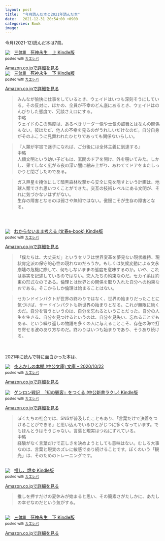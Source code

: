 ```yaml
---
layout: post
title:  "今月読んだ本と2021年読んだ本"
date:   2021-12-31 20:54:00 +0900
categories: Book
image: 
---
```

今月(2021-12)読んだ本は7冊。<br>


<div class="krb-amzlt-box" style="margin-bottom:0px;"><div class="krb-amzlt-image" style="float:left;margin:0px 12px 1px 0px;"><a href="https://www.amazon.co.jp/dp/B0922H5V2N?&linkCode=li2&tag=peipeipe-22&linkId=1453006dc3215d6cd5a8850e454762c7&language=ja_JP&ref_=as_li_ss_il" target="_blank" rel="nofollow" rel="nofollow"><img border="0" src="//ws-fe.amazon-adsystem.com/widgets/q?_encoding=UTF8&ASIN=B0922H5V2N&Format= _SL250_&ID=AsinImage&MarketPlace=JP&ServiceVersion=20070822&WS=1&tag=peipeipe-22&language=ja_JP" ></a><img src="https://ir-jp.amazon-adsystem.com/e/ir?t=peipeipe-22&language=ja_JP&l=li2&o=9&a=B0922H5V2N" width="1" height="1" border="0" alt="" style="border:none !important; margin:0px !important;" /></div><div class="krb-amzlt-info" style="line-height:120%; margin-bottom: 10px"><div class="krb-amzlt-name" style="margin-bottom:10px;line-height:120%"><a href="https://www.amazon.co.jp/dp/B0922H5V2N?&linkCode=li2&tag=peipeipe-22&linkId=1453006dc3215d6cd5a8850e454762c7&language=ja_JP&ref_=as_li_ss_il" name="amazletlink" target="_blank" rel="nofollow" rel="nofollow">三体Ⅲ　死神永生　上 Kindle版</a><div class="krb-amzlt-powered-date" style="font-size:80%;margin-top:5px;line-height:120%">posted with <a href="https://kaereba.com/wind/" title="amazlet" target="_blank" rel="nofollow" rel="nofollow">カエレバ</a></div></div><div class="krb-amzlt-detail"></div><div class="krb-amzlt-sub-info" style="float: left;"><div class="krb-amzlt-link" style="margin-top: 5px"><a href="https://www.amazon.co.jp/dp/B0922H5V2N?&linkCode=li2&tag=peipeipe-22&linkId=1453006dc3215d6cd5a8850e454762c7&language=ja_JP&ref_=as_li_ss_il" name="amazletlink" target="_blank" rel="nofollow" rel="nofollow">Amazon.co.jpで詳細を見る</a></div></div></div><div class="krb-amzlt-footer" style="clear: left"></div></div>
<div class="krb-amzlt-box" style="margin-bottom:0px;"><div class="krb-amzlt-image" style="float:left;margin:0px 12px 1px 0px;"><a href="https://www.amazon.co.jp/dp/B0922G73JR?&linkCode=li2&tag=peipeipe-22&linkId=c90fbe356900856a6f3058811584fa14&language=ja_JP&ref_=as_li_ss_il" target="_blank" rel="nofollow" rel="nofollow"><img border="0" src="//ws-fe.amazon-adsystem.com/widgets/q?_encoding=UTF8&ASIN=B0922G73JR&Format= _SL250_&ID=AsinImage&MarketPlace=JP&ServiceVersion=20070822&WS=1&tag=peipeipe-22&language=ja_JP" ></a><img src="https://ir-jp.amazon-adsystem.com/e/ir?t=peipeipe-22&language=ja_JP&l=li2&o=9&a=B0922G73JR" width="1" height="1" border="0" alt="" style="border:none !important; margin:0px !important;" /></div><div class="krb-amzlt-info" style="line-height:120%; margin-bottom: 10px"><div class="krb-amzlt-name" style="margin-bottom:10px;line-height:120%"><a href="https://www.amazon.co.jp/dp/B0922G73JR?&linkCode=li2&tag=peipeipe-22&linkId=c90fbe356900856a6f3058811584fa14&language=ja_JP&ref_=as_li_ss_il" name="amazletlink" target="_blank" rel="nofollow" rel="nofollow">三体Ⅲ　死神永生　下 Kindle版</a><div class="krb-amzlt-powered-date" style="font-size:80%;margin-top:5px;line-height:120%">posted with <a href="https://kaereba.com/wind/" title="amazlet" target="_blank" rel="nofollow" rel="nofollow">カエレバ</a></div></div><div class="krb-amzlt-detail"></div><div class="krb-amzlt-sub-info" style="float: left;"><div class="krb-amzlt-link" style="margin-top: 5px"><a href="https://www.amazon.co.jp/dp/B0922G73JR?&linkCode=li2&tag=peipeipe-22&linkId=c90fbe356900856a6f3058811584fa14&language=ja_JP&ref_=as_li_ss_il" name="amazletlink" target="_blank" rel="nofollow" rel="nofollow">Amazon.co.jpで詳細を見る</a></div></div></div><div class="krb-amzlt-footer" style="clear: left"></div></div>

<blockquote>
みんなが愉快に仕事をしているとき、ウェイドはいつも深刻そうにしている。その反対に、ほかの、全員が不幸のどん底にあるとき、ウェイドはのんびりした態度で、冗談さえ口にする。
<br/>中略<br/>
ウェイドのこの態度は、あるべきリーダー像や士気の鼓舞とはなんの関係もない。彼はただ、他人の不幸を見るのがうれしいだけなのだ。自分自身がそのふこうに見舞われたひとりであっても関係ないらしい。
</blockquote>
<blockquote>
『人類が宇宙で迷子になれば、ご分後には全体主義に到達する』
<br/>中略<br/>
人類文明という幼い子どもは、玄関のドアを開け、外を覗いてみた。しかし、果てしなく広がる夜の深い闇に縮み上がり、あわててドアをまたしっかりと閉ざしたのである。
</blockquote>
<blockquote>
ガス巨星を掩体にして暗黒森林攻撃から安全に見を隠すという計画は、地球人類でされ思いつくことができた。交互の技術レベルにある文明が、それに気づかないはずがない。<br/>
生存の障害となるのは弱さや無知ではない。傲慢こそが生存の障害となる。
</blockquote>

<br/><br/>
<div class="krb-amzlt-box" style="margin-bottom:0px;"><div class="krb-amzlt-image" style="float:left;margin:0px 12px 1px 0px;"><a href="https://www.amazon.co.jp/dp/B09JFSBTH4?&linkCode=li2&tag=peipeipe-22&linkId=84ea50cd176f943b8a93183a403aeef9&language=ja_JP&ref_=as_li_ss_il" target="_blank" rel="nofollow" rel="nofollow"><img border="0" src="//ws-fe.amazon-adsystem.com/widgets/q?_encoding=UTF8&ASIN=B09JFSBTH4&Format= _SL250_&ID=AsinImage&MarketPlace=JP&ServiceVersion=20070822&WS=1&tag=peipeipe-22&language=ja_JP" ></a><img src="https://ir-jp.amazon-adsystem.com/e/ir?t=peipeipe-22&language=ja_JP&l=li2&o=9&a=B09JFSBTH4" width="1" height="1" border="0" alt="" style="border:none !important; margin:0px !important;" /></div><div class="krb-amzlt-info" style="line-height:120%; margin-bottom: 10px"><div class="krb-amzlt-name" style="margin-bottom:10px;line-height:120%"><a href="https://www.amazon.co.jp/dp/B09JFSBTH4?&linkCode=li2&tag=peipeipe-22&linkId=84ea50cd176f943b8a93183a403aeef9&language=ja_JP&ref_=as_li_ss_il" name="amazletlink" target="_blank" rel="nofollow" rel="nofollow">わからないまま考える (文春e-book) Kindle版</a><div class="krb-amzlt-powered-date" style="font-size:80%;margin-top:5px;line-height:120%">posted with <a href="https://kaereba.com/wind/" title="amazlet" target="_blank" rel="nofollow" rel="nofollow">カエレバ</a></div></div><div class="krb-amzlt-detail"></div><div class="krb-amzlt-sub-info" style="float: left;"><div class="krb-amzlt-link" style="margin-top: 5px"><a href="https://www.amazon.co.jp/dp/B09JFSBTH4?&linkCode=li2&tag=peipeipe-22&linkId=84ea50cd176f943b8a93183a403aeef9&language=ja_JP&ref_=as_li_ss_il" name="amazletlink" target="_blank" rel="nofollow" rel="nofollow">Amazon.co.jpで詳細を見る</a></div></div></div><div class="krb-amzlt-footer" style="clear: left"></div></div>


<blockquote>
「僕たちは、大丈夫だ」というセリフは世界変革を夢見ない現状維持、現状肯定派の保守的心性の現れなのだろうか。もしくは気候変動による文永崩壊の危機に際して、何もしないままの態度を意味するのか。いや、これは事実を記述しているのではない。恋人たちの約束なのだ。セカイ系は約束の形式なのである。倫理とは世界との関係を取り入れた自分への約束なおである。そこからしか倫理は始まることはない。
</blockquote>

<blockquote>
セカンドインパクトが世界の終わりではなく、世界の始まりだったことに気づけば、サードインパクトも新世界の始まりとなる。これが無限に続くのだ。自分を習うというのは、自分を忘れるということだった。自分の人生を生きる、自分を見つけるというのは、自分を見失い、忘れることでもある、という繰り返しの物語を多くの人に与えることこそ、存在の海で打ち寄せる波のあり方なのだ。終わりはいつも始まりであり、そうあり続ける。
</blockquote>

<br/><br/>
2021年に読んで特に面白かった本は、<br/>
<div class="krb-amzlt-box" style="margin-bottom:0px;"><div class="krb-amzlt-image" style="float:left;margin:0px 12px 1px 0px;"><a href="https://www.amazon.co.jp/dp/4122069726?&linkCode=li2&tag=peipeipe-22&linkId=8fac0a8c9f3ba6aa4b9557efae17da74&language=ja_JP&ref_=as_li_ss_il" target="_blank" rel="nofollow" rel="nofollow"><img border="0" src="//ws-fe.amazon-adsystem.com/widgets/q?_encoding=UTF8&ASIN=4122069726&Format= _SL250_&ID=AsinImage&MarketPlace=JP&ServiceVersion=20070822&WS=1&tag=peipeipe-22&language=ja_JP" ></a><img src="https://ir-jp.amazon-adsystem.com/e/ir?t=peipeipe-22&language=ja_JP&l=li2&o=9&a=4122069726" width="1" height="1" border="0" alt="" style="border:none !important; margin:0px !important;" /></div><div class="krb-amzlt-info" style="line-height:120%; margin-bottom: 10px"><div class="krb-amzlt-name" style="margin-bottom:10px;line-height:120%"><a href="https://www.amazon.co.jp/dp/4122069726?&linkCode=li2&tag=peipeipe-22&linkId=8fac0a8c9f3ba6aa4b9557efae17da74&language=ja_JP&ref_=as_li_ss_il" name="amazletlink" target="_blank" rel="nofollow" rel="nofollow">夜ふかしの本棚 (中公文庫) 文庫 – 2020/10/22</a><div class="krb-amzlt-powered-date" style="font-size:80%;margin-top:5px;line-height:120%">posted with <a href="https://kaereba.com/wind/" title="amazlet" target="_blank" rel="nofollow" rel="nofollow">カエレバ</a></div></div><div class="krb-amzlt-detail"></div><div class="krb-amzlt-sub-info" style="float: left;"><div class="krb-amzlt-link" style="margin-top: 5px"><a href="https://www.amazon.co.jp/dp/4122069726?&linkCode=li2&tag=peipeipe-22&linkId=8fac0a8c9f3ba6aa4b9557efae17da74&language=ja_JP&ref_=as_li_ss_il" name="amazletlink" target="_blank" rel="nofollow" rel="nofollow">Amazon.co.jpで詳細を見る</a></div></div></div><div class="krb-amzlt-footer" style="clear: left"></div></div>

<br/>
<div class="krb-amzlt-box" style="margin-bottom:0px;"><div class="krb-amzlt-image" style="float:left;margin:0px 12px 1px 0px;"><a href="https://www.amazon.co.jp/dp/B08Q39PN6K?&linkCode=li2&tag=peipeipe-22&linkId=5db5e015ebe69566d5e4f32873a02e6a&language=ja_JP&ref_=as_li_ss_il" target="_blank" rel="nofollow" rel="nofollow"><img border="0" src="//ws-fe.amazon-adsystem.com/widgets/q?_encoding=UTF8&ASIN=B08Q39PN6K&Format= _SL250_&ID=AsinImage&MarketPlace=JP&ServiceVersion=20070822&WS=1&tag=peipeipe-22&language=ja_JP" ></a><img src="https://ir-jp.amazon-adsystem.com/e/ir?t=peipeipe-22&language=ja_JP&l=li2&o=9&a=B08Q39PN6K" width="1" height="1" border="0" alt="" style="border:none !important; margin:0px !important;" /></div><div class="krb-amzlt-info" style="line-height:120%; margin-bottom: 10px"><div class="krb-amzlt-name" style="margin-bottom:10px;line-height:120%"><a href="https://www.amazon.co.jp/dp/B08Q39PN6K?&linkCode=li2&tag=peipeipe-22&linkId=5db5e015ebe69566d5e4f32873a02e6a&language=ja_JP&ref_=as_li_ss_il" name="amazletlink" target="_blank" rel="nofollow" rel="nofollow">ゲンロン戦記　「知の観客」をつくる (中公新書ラクレ) Kindle版</a><div class="krb-amzlt-powered-date" style="font-size:80%;margin-top:5px;line-height:120%">posted with <a href="https://kaereba.com/wind/" title="amazlet" target="_blank" rel="nofollow" rel="nofollow">カエレバ</a></div></div><div class="krb-amzlt-detail"></div><div class="krb-amzlt-sub-info" style="float: left;"><div class="krb-amzlt-link" style="margin-top: 5px"><a href="https://www.amazon.co.jp/dp/B08Q39PN6K?&linkCode=li2&tag=peipeipe-22&linkId=5db5e015ebe69566d5e4f32873a02e6a&language=ja_JP&ref_=as_li_ss_il" name="amazletlink" target="_blank" rel="nofollow" rel="nofollow">Amazon.co.jpで詳細を見る</a></div></div></div><div class="krb-amzlt-footer" style="clear: left"></div></div>

<blockquote>
ぼくたちの社会では、SNSが普及したこともあり、「言葉だけで決着をつけることができる」と思い込んでいるひとがじつに多くなっています。でもほんとうはそうじゃない。言葉と現実はつねにずれている。
<br/>中略<br/>
経験がなく言葉だけで正しさを決めようとしても意味はない。むしろ大事なのは、言葉と現実のズレに敏感であり続けることです。ぼくのいう「観光」は、そのためのトレーニングです。
</blockquote>

<br/>
<div class="krb-amzlt-box" style="margin-bottom:0px;"><div class="krb-amzlt-image" style="float:left;margin:0px 12px 1px 0px;"><a href="https://www.amazon.co.jp/dp/B08HGQXTKY?&linkCode=li2&tag=peipeipe-22&linkId=760de0df6a06314fc2e45d465351eaeb&language=ja_JP&ref_=as_li_ss_il" target="_blank" rel="nofollow" rel="nofollow"><img border="0" src="//ws-fe.amazon-adsystem.com/widgets/q?_encoding=UTF8&ASIN=B08HGQXTKY&Format= _SL250_&ID=AsinImage&MarketPlace=JP&ServiceVersion=20070822&WS=1&tag=peipeipe-22&language=ja_JP" ></a><img src="https://ir-jp.amazon-adsystem.com/e/ir?t=peipeipe-22&language=ja_JP&l=li2&o=9&a=B08HGQXTKY" width="1" height="1" border="0" alt="" style="border:none !important; margin:0px !important;" /></div><div class="krb-amzlt-info" style="line-height:120%; margin-bottom: 10px"><div class="krb-amzlt-name" style="margin-bottom:10px;line-height:120%"><a href="https://www.amazon.co.jp/dp/B08HGQXTKY?&linkCode=li2&tag=peipeipe-22&linkId=760de0df6a06314fc2e45d465351eaeb&language=ja_JP&ref_=as_li_ss_il" name="amazletlink" target="_blank" rel="nofollow" rel="nofollow">推し、燃ゆ Kindle版</a><div class="krb-amzlt-powered-date" style="font-size:80%;margin-top:5px;line-height:120%">posted with <a href="https://kaereba.com/wind/" title="amazlet" target="_blank" rel="nofollow" rel="nofollow">カエレバ</a></div></div><div class="krb-amzlt-detail"></div><div class="krb-amzlt-sub-info" style="float: left;"><div class="krb-amzlt-link" style="margin-top: 5px"><a href="https://www.amazon.co.jp/dp/B08HGQXTKY?&linkCode=li2&tag=peipeipe-22&linkId=760de0df6a06314fc2e45d465351eaeb&language=ja_JP&ref_=as_li_ss_il" name="amazletlink" target="_blank" rel="nofollow" rel="nofollow">Amazon.co.jpで詳細を見る</a></div></div></div><div class="krb-amzlt-footer" style="clear: left"></div></div>
<blockquote>
推しを押すだけの夏休みが始まると思い、その簡素さがたしかに、あたしの幸せなのだという気がする。
</blockquote>

<br/>
<div class="krb-amzlt-box" style="margin-bottom:0px;"><div class="krb-amzlt-image" style="float:left;margin:0px 12px 1px 0px;"><a href="https://www.amazon.co.jp/dp/B0922G73JR?&linkCode=li2&tag=peipeipe-22&linkId=925dfcd2c19328bb51e91227e05151f1&language=ja_JP&ref_=as_li_ss_il" target="_blank" rel="nofollow" rel="nofollow"><img border="0" src="//ws-fe.amazon-adsystem.com/widgets/q?_encoding=UTF8&ASIN=B0922G73JR&Format= _SL250_&ID=AsinImage&MarketPlace=JP&ServiceVersion=20070822&WS=1&tag=peipeipe-22&language=ja_JP" ></a><img src="https://ir-jp.amazon-adsystem.com/e/ir?t=peipeipe-22&language=ja_JP&l=li2&o=9&a=B0922G73JR" width="1" height="1" border="0" alt="" style="border:none !important; margin:0px !important;" /></div><div class="krb-amzlt-info" style="line-height:120%; margin-bottom: 10px"><div class="krb-amzlt-name" style="margin-bottom:10px;line-height:120%"><a href="https://www.amazon.co.jp/dp/B0922G73JR?&linkCode=li2&tag=peipeipe-22&linkId=925dfcd2c19328bb51e91227e05151f1&language=ja_JP&ref_=as_li_ss_il" name="amazletlink" target="_blank" rel="nofollow" rel="nofollow">三体Ⅲ　死神永生　下 Kindle版</a><div class="krb-amzlt-powered-date" style="font-size:80%;margin-top:5px;line-height:120%">posted with <a href="https://kaereba.com/wind/" title="amazlet" target="_blank" rel="nofollow" rel="nofollow">カエレバ</a></div></div><div class="krb-amzlt-detail"></div><div class="krb-amzlt-sub-info" style="float: left;"><div class="krb-amzlt-link" style="margin-top: 5px"><a href="https://www.amazon.co.jp/dp/B0922G73JR?&linkCode=li2&tag=peipeipe-22&linkId=925dfcd2c19328bb51e91227e05151f1&language=ja_JP&ref_=as_li_ss_il" name="amazletlink" target="_blank" rel="nofollow" rel="nofollow">Amazon.co.jpで詳細を見る</a></div></div></div><div class="krb-amzlt-footer" style="clear: left"></div></div>